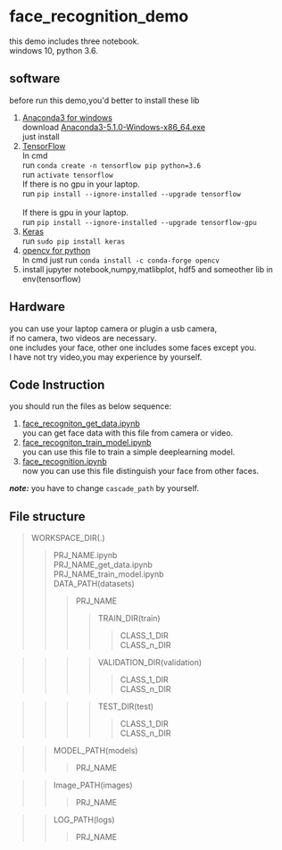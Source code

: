 # face_recognition_demo
this demo includes three notebook.  
windows 10, python 3.6.  
## software
before run this demo,you'd better to install these lib  
1. [Anaconda3 for windows](https://www.anaconda.com/download)  
    download [Anaconda3-5.1.0-Windows-x86_64.exe](https://repo.anaconda.com/archive/Anaconda3-5.1.0-Windows-x86_64.exe)  
    just install
2. [TensorFlow](https://tensorflow.google.cn/)  
    In cmd  
    run <code>conda create -n tensorflow pip python=3.6</code>  
    run <code>activate tensorflow</code>  
    If there is no gpu in your laptop.  
    run <code>pip install --ignore-installed --upgrade tensorflow </code>  
    If there is gpu in your laptop.  
    run <code>pip install --ignore-installed --upgrade tensorflow-gpu </code>
3. [Keras](https://keras.io/)  
    run <code>sudo pip install keras</code>
4. [opencv for python](https://www.opencv.org/)   
    In cmd just run <code>conda install -c conda-forge opencv</code>
5. install jupyter notebook,numpy,matlibplot, hdf5 and someother lib in env(tensorflow)

## Hardware
you can use your laptop camera or plugin a usb camera,  
if no camera, two videos are necessary.  
one includes your face, other one includes some faces except you.  
I have not try video,you may experience by yourself.
## Code Instruction
you should run the files as below sequence:  
1. [face_recogniton_get_data.ipynb](https://github.com/JarvisXing/face_recognition_demo/blob/master/face_recogniton_get_data.ipynb)  
you can get face data with this file from camera or video.
2. [face_recogniton_train_model.ipynb](https://github.com/JarvisXing/face_recognition_demo/blob/master/face_recogniton_train_model.ipynb)  
you can use this file to train a simple deeplearning model.
3. [face_recognition.ipynb](https://github.com/JarvisXing/face_recognition_demo/blob/master/face_recognition.ipynb)  
now you can use this file distinguish your face from other faces.  

***note:*** you have to change <code>cascade_path</code> by yourself.  
## File structure
>WORKSPACE_DIR(.)
>>PRJ_NAME.ipynb  
>>PRJ_NAME_get_data.ipynb  
>>PRJ_NAME_train_model.ipynb   
>>DATA_PATH(datasets)  
>>>PRJ_NAME  
>>>>TRAIN_DIR(train)  
>>>>>CLASS_1_DIR  
>>>>>CLASS_n_DIR  

>>>>VALIDATION_DIR(validation)  
>>>>>CLASS_1_DIR  
>>>>>CLASS_n_DIR  

>>>>TEST_DIR(test)
>>>>>CLASS_1_DIR  
>>>>>CLASS_n_DIR  

>>MODEL_PATH(models)  
>>>PRJ_NAME  

>>Image_PATH(images)  
>>>PRJ_NAME  

>>LOG_PATH(logs)  
>>>PRJ_NAME  
